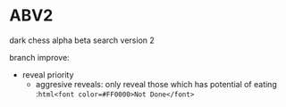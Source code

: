 # ABV2
dark chess alpha beta search version 2  
  
branch improve:  
* reveal priority  
    * aggresive reveals: only reveal those which has potential of eating :```html<font color=#FF0000>Not Done</font>```

    

